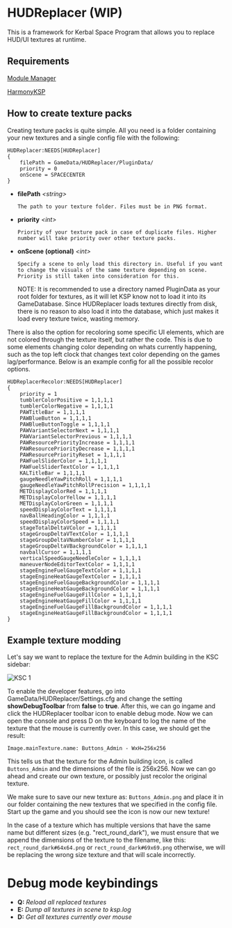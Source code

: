# HUDReplacer (WIP)

This is a framework for Kerbal Space Program that allows you to replace HUD/UI textures at runtime.

## Requirements
[Module Manager](https://forum.kerbalspaceprogram.com/index.php?/topic/50533-*)

[HarmonyKSP](https://github.com/KSPModdingLibs/HarmonyKSP)


## How to create texture packs
Creating texture packs is quite simple. All you need is a folder containing your new textures and a single config file with the following:
```
HUDReplacer:NEEDS[HUDReplacer]
{
    filePath = GameData/HUDReplacer/PluginData/
    priority = 0
    onScene = SPACECENTER
}
```
* <strong>filePath</strong> <em>\<string></em>
  ```
  The path to your texture folder. Files must be in PNG format.
  ```
* <strong>priority</strong> <em>\<int></em>
  ```
  Priority of your texture pack in case of duplicate files. Higher number will take priority over other texture packs.
  ```
* <strong>onScene (optional)</strong> <em>\<int></em>
  ```
  Specify a scene to only load this directory in. Useful if you want to change the visuals of the same texture depending on scene. Priority is still taken into consideration for this.
  ```
  NOTE: It is recommended to use a directory named PluginData as your root folder for textures, as it will let KSP know not to load it into its GameDatabase. Since HUDReplacer loads textures directly from disk, there is no reason to also load it into the database, which just makes it load every texture twice, wasting memory.

There is also the option for recoloring some specific UI elements, which are not colored through the texture itself, but rather the code. This is due to some elements changing color depending on whats currently happening, such as the top left clock that changes text color depending on the games lag/performance. Below is an example config for all the possible recolor options.

```
HUDReplacerRecolor:NEEDS[HUDReplacer]
{
	priority = 1
	tumblerColorPositive = 1,1,1,1
	tumblerColorNegative = 1,1,1,1
	PAWTitleBar = 1,1,1,1
	PAWBlueButton = 1,1,1,1
	PAWBlueButtonToggle = 1,1,1,1
	PAWVariantSelectorNext = 1,1,1,1
	PAWVariantSelectorPrevious = 1,1,1,1
	PAWResourcePriorityIncrease = 1,1,1,1
	PAWResourcePriorityDecrease = 1,1,1,1
	PAWResourcePriorityReset = 1,1,1,1
	PAWFuelSliderColor = 1,1,1,1
	PAWFuelSliderTextColor = 1,1,1,1
	KALTitleBar = 1,1,1,1
	gaugeNeedleYawPitchRoll = 1,1,1,1
	gaugeNeedleYawPitchRollPrecision = 1,1,1,1
	METDisplayColorRed = 1,1,1,1
	METDisplayColorYellow = 1,1,1,1
	METDisplayColorGreen = 1,1,1,1
	speedDisplayColorText = 1,1,1,1
	navBallHeadingColor = 1,1,1,1
	speedDisplayColorSpeed = 1,1,1,1
	stageTotalDeltaVColor = 1,1,1,1
	stageGroupDeltaVTextColor = 1,1,1,1
	stageGroupDeltaVNumberColor = 1,1,1,1
	stageGroupDeltaVBackgroundColor = 1,1,1,1
	navballCursor = 1,1,1,1
	verticalSpeedGaugeNeedleColor = 1,1,1,1
	maneuverNodeEditorTextColor = 1,1,1,1
	stageEngineFuelGaugeTextColor = 1,1,1,1
	stageEngineHeatGaugeTextColor = 1,1,1,1
	stageEngineFuelGaugeBackgroundColor = 1,1,1,1
	stageEngineHeatGaugeBackgroundColor = 1,1,1,1
	stageEngineFuelGaugeFillColor = 1,1,1,1
	stageEngineHeatGaugeFillColor = 1,1,1,1
	stageEngineFuelGaugeFillBackgroundColor = 1,1,1,1
	stageEngineHeatGaugeFillBackgroundColor = 1,1,1,1
}
```

## Example texture modding
Let's say we want to replace the texture for the Admin building in the KSC sidebar:

![KSC 1](https://i.imgur.com/KwzfnZN.png)

To enable the developer features, go into GameData/HUDReplacer/Settings.cfg and change the setting **showDebugToolbar** from **false** to **true**.
After this, we can go ingame and click the HUDReplacer toolbar icon to enable debug mode. Now we can open the console and press D on the keyboard to log the name of the texture that the mouse is currently over.
In this case, we should get the result:

`Image.mainTexture.name: Buttons_Admin - WxH=256x256`

This tells us that the texture for the Admin building icon, is called `Buttons_Admin` and the dimensions of the file is 256x256.
Now we can go ahead and create our own texture, or possibly just recolor the original texture.

We make sure to save our new texture as: `Buttons_Admin.png` and place it in our folder containing the new textures that we specified in the config file.
Start up the game and you should see the icon is now our new texture!

In the case of a texture which has multiple versions that have the same name but different sizes (e.g. "rect_round_dark"), we must ensure that we append the dimensions of the texture to the filename, like this:
`rect_round_dark#64x64.png` or `rect_round_dark#69x69.png` otherwise, we will be replacing the wrong size texture and that will scale incorrectly.

# Debug mode keybindings
* <strong>Q:</strong> <em>Reload all replaced textures</em>
* <strong>E:</strong> <em>Dump all textures in scene to ksp.log</em>
* <strong>D:</strong> <em>Get all textures currently over mouse</em>

